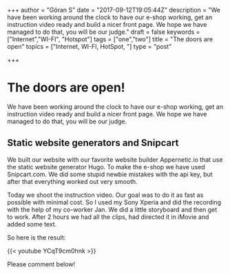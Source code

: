 +++
author = "Göran S"
date = "2017-09-12T19:05:44Z"
description = "We have been working around the clock to have our e-shop working, get an instruction video ready and build  a nicer front page. We hope we have managed to do that, you will be our judge."
draft = false
keywords = ["Internet","WI-FI", "Hotspot"]
tags = ["one","two"]
title = "The doors are open"
topics = ["Internet, WI-FI, HotSpot, "]
type = "post"

+++
# The doors are open!
We have been working around the clock to have our e-shop working, get an instruction video ready and build  a nicer front page. We hope we have managed to do that, you will be our judge.
 
## Static website generators and Snipcart
We built our website with our favorite website builder Appernetic.io that use the static website generator Hugo. To make the e-shop we have used Snipcart.com. We did some stupid newbie mistakes with the api key, but after that everything worked out very smooth.  

Today we shoot the instruction video. Our goal was to do it as fast as possible with minimal cost. So I used my Sony Xperia and did the recording with the help of my co-worker Jan. We did a little storyboard and then get to work. After 2 hours we had all the clips, had directed it in iMovie and added some text.

So here is the result:
   
{{< youtube YCqT9cm0hnk >}}

Please comment below!
